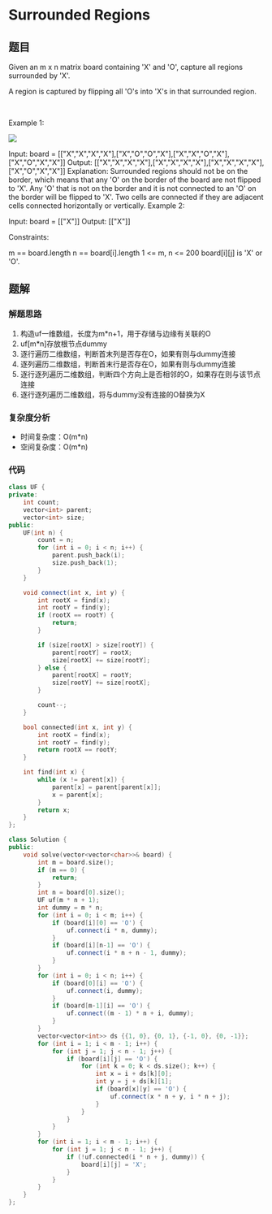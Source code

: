 # Surrounded Regions
## 题目
Given an m x n matrix board containing 'X' and 'O', capture all regions surrounded by 'X'.

A region is captured by flipping all 'O's into 'X's in that surrounded region.

 

Example 1:

![](https://assets.leetcode.com/uploads/2021/02/19/xogrid.jpg)

Input: board = [["X","X","X","X"],["X","O","O","X"],["X","X","O","X"],["X","O","X","X"]]
Output: [["X","X","X","X"],["X","X","X","X"],["X","X","X","X"],["X","O","X","X"]]
Explanation: Surrounded regions should not be on the border, which means that any 'O' on the border of the board are not flipped to 'X'. Any 'O' that is not on the border and it is not connected to an 'O' on the border will be flipped to 'X'. Two cells are connected if they are adjacent cells connected horizontally or vertically.
Example 2:

Input: board = [["X"]]
Output: [["X"]]
 

Constraints:

m == board.length
n == board[i].length
1 <= m, n <= 200
board[i][j] is 'X' or 'O'.

## 题解
### 解题思路
1. 构造uf一维数组，长度为m*n+1，用于存储与边缘有关联的O
2. uf[m*n]存放根节点dummy
3. 逐行遍历二维数组，判断首末列是否存在O，如果有则与dummy连接
4. 逐列遍历二维数组，判断首末行是否存在O，如果有则与dummy连接
5. 逐行逐列遍历二维数组，判断四个方向上是否相邻的O，如果存在则与该节点连接
6. 逐行逐列遍历二维数组，将与dummy没有连接的O替换为X
### 复杂度分析
+ 时间复杂度：O(m*n)
+ 空间复杂度：O(m*n)
### 代码

```cpp
class UF {
private:
    int count;
    vector<int> parent;
    vector<int> size;
public:
    UF(int n) {
        count = n;
        for (int i = 0; i < n; i++) {
            parent.push_back(i);
            size.push_back(1);
        }
    }

    void connect(int x, int y) {
        int rootX = find(x);
        int rootY = find(y);
        if (rootX == rootY) {
            return;
        }

        if (size[rootX] > size[rootY]) {
            parent[rootY] = rootX;
            size[rootX] += size[rootY];
        } else {
            parent[rootX] = rootY;
            size[rootY] += size[rootX];
        }

        count--;
    }

    bool connected(int x, int y) {
        int rootX = find(x);
        int rootY = find(y);
        return rootX == rootY;
    }

    int find(int x) {
        while (x != parent[x]) {
            parent[x] = parent[parent[x]];
            x = parent[x];
        }
        return x;
    }
};

class Solution {
public:
    void solve(vector<vector<char>>& board) {
        int m = board.size();
        if (m == 0) {
            return;
        }
        int n = board[0].size();
        UF uf(m * n + 1);
        int dummy = m * n;
        for (int i = 0; i < m; i++) {
            if (board[i][0] == 'O') {
                uf.connect(i * n, dummy);
            }
            if (board[i][n-1] == 'O') {
                uf.connect(i * n + n - 1, dummy);
            }
        }
        for (int i = 0; i < n; i++) {
            if (board[0][i] == 'O') {
                uf.connect(i, dummy);
            }
            if (board[m-1][i] == 'O') {
                uf.connect((m - 1) * n + i, dummy);
            }
        }
        vector<vector<int>> ds {{1, 0}, {0, 1}, {-1, 0}, {0, -1}};
        for (int i = 1; i < m - 1; i++) {
            for (int j = 1; j < n - 1; j++) {
                if (board[i][j] == 'O') {
                    for (int k = 0; k < ds.size(); k++) {
                        int x = i + ds[k][0];
                        int y = j + ds[k][1];
                        if (board[x][y] == 'O') {
                            uf.connect(x * n + y, i * n + j);
                        }
                    }
                }
            }
        }
        for (int i = 1; i < m - 1; i++) {
            for (int j = 1; j < n - 1; j++) {
                if (!uf.connected(i * n + j, dummy)) {
                    board[i][j] = 'X';
                }
            }
        }
    }
};